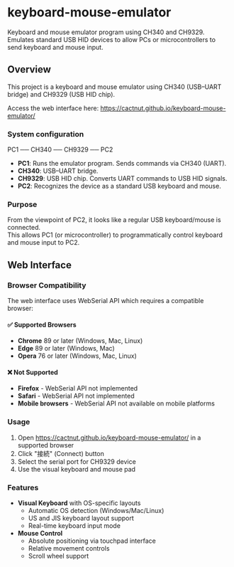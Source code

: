 # keyboard-mouse-emulator
Keyboard and mouse emulator program using CH340 and CH9329.   Emulates standard USB HID devices to allow PCs or microcontrollers to send keyboard and mouse input.

## Overview

This project is a keyboard and mouse emulator using CH340 (USB–UART bridge) and CH9329 (USB HID chip).

Access the web interface here:
https://cactnut.github.io/keyboard-mouse-emulator/

### System configuration

PC1 ── CH340 ── CH9329 ── PC2

- **PC1**: Runs the emulator program. Sends commands via CH340 (UART).
- **CH340**: USB–UART bridge.
- **CH9329**: USB HID chip. Converts UART commands to USB HID signals.
- **PC2**: Recognizes the device as a standard USB keyboard and mouse.

### Purpose

From the viewpoint of PC2, it looks like a regular USB keyboard/mouse is connected.  
This allows PC1 (or microcontroller) to programmatically control keyboard and mouse input to PC2.

## Web Interface

### Browser Compatibility

The web interface uses WebSerial API which requires a compatible browser:

#### ✅ Supported Browsers
- **Chrome** 89 or later (Windows, Mac, Linux)
- **Edge** 89 or later (Windows, Mac)
- **Opera** 76 or later (Windows, Mac, Linux)

#### ❌ Not Supported
- **Firefox** - WebSerial API not implemented
- **Safari** - WebSerial API not implemented
- **Mobile browsers** - WebSerial API not available on mobile platforms

### Usage

1. Open https://cactnut.github.io/keyboard-mouse-emulator/ in a supported browser
2. Click "接続" (Connect) button
3. Select the serial port for CH9329 device
4. Use the visual keyboard and mouse pad

### Features

- **Visual Keyboard** with OS-specific layouts
  - Automatic OS detection (Windows/Mac/Linux)
  - US and JIS keyboard layout support
  - Real-time keyboard input mode
- **Mouse Control**
  - Absolute positioning via touchpad interface
  - Relative movement controls
  - Scroll wheel support
